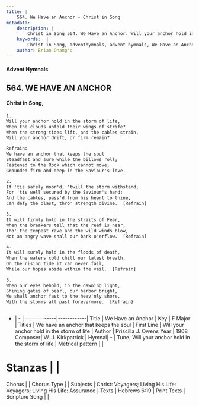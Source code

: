 ```yaml
---
title: |
    564. We Have an Anchor - Christ in Song
metadata:
    description: |
        Christ in Song 564. We Have an Anchor. Will your anchor hold in the storm of life, When the clouds unfold their wings of strife? When the strong tides lift, and the cables strain, Will your anchor drift, or firm remain? 
    keywords:  |
        Christ in Song, adventhymnals, advent hymnals, We Have an Anchor, Will your anchor hold in the storm of life. We have an anchor that keeps the soul
    author: Brian Onang'o
---
```


#### Advent Hymnals
## 564. WE HAVE AN ANCHOR
####  Christ in Song,

```txt
1.
Will your anchor hold in the storm of life,
When the clouds unfold their wings of strife?
When the strong tides lift, and the cables strain,
Will your anchor drift, or firm remain?

Refrain:
We have an anchor that keeps the soul
Steadfast and sure while the billows roll;
Fastened to the Rock which cannot move,
Grounded firm and deep in the Saviour's love.

2.
If 'tis safely moor'd, 'twill the storm withstand,
For 'tis well secured by the Saviour's hand;
And the cables, pass'd from his heart to thine,
Can defy the blast, thro' strength divine.  [Refrain]

3.
It will firmly hold in the straits of Fear,
When the breakers tell that the reef is near,
Tho' the tempest rave and the wild winds blow,
Not an angry wave shall our bark o'erflow.  [Refrain]

4.
It will surely hold in the floods of death,
When the waters cold chill our latest breath,
On the rising tide it can never fail,
While our hopes abide within the veil.  [Refrain]

5.
When our eyes behold, in the dawning light,
Shining gates of pearl, our harbor bright,
We shall anchor fast to the heav'nly shore,
With the storms all past forevermore.  [Refrain}



```

- |   -  |
-------------|------------|
Title | We Have an Anchor |
Key | F Major |
Titles | We have an anchor that keeps the soul |
First Line | Will your anchor hold in the storm of life |
Author | Priscilla J. Owens
Year | 1908
Composer| W. J. Kirkpatrick |
Hymnal|  - |
Tune| Will your anchor hold in the storm of life |
Metrical pattern | |
# Stanzas |  |
Chorus |  |
Chorus Type |  |
Subjects | Christ: Voyagers; Living His Life: Voyagers; Living His Life: Assurance |
Texts | Hebrews 6:19 |
Print Texts | 
Scripture Song |  |
    
